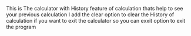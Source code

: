 This is The calculator with History feature of calculation thats help to see your previous calculation 
I  add the clear option to clear the History of calculation 
if you want to exit the calculator so you can exxit option to exit the program
